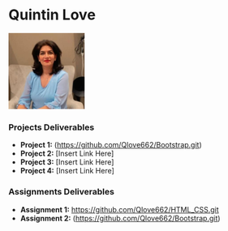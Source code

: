 # Quintin Love


<img src="./assets/Farnaz.jpeg" style="width:150px;"/>

### Projects Deliverables
- **Project 1:** (https://github.com/Qlove662/Bootstrap.git)
- **Project 2:** [Insert Link Here]
- **Project 3:** [Insert Link Here]
- **Project 4:** [Insert Link Here]

### Assignments Deliverables
- **Assignment 1:** https://github.com/Qlove662/HTML_CSS.git
- **Assignment 2:** (https://github.com/Qlove662/Bootstrap.git)







